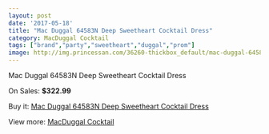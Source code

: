 ```yaml
---
layout: post
date: '2017-05-18'
title: "Mac Duggal 64583N Deep Sweetheart Cocktail Dress"
category: MacDuggal Cocktail
tags: ["brand","party","sweetheart","duggal","prom"]
image: http://img.princessan.com/36260-thickbox_default/mac-duggal-64583n-deep-sweetheart-cocktail-dress.jpg
---
```

Mac Duggal 64583N Deep Sweetheart Cocktail Dress

On Sales: **$322.99**
<a href="https://www.princessan.com/en/16991-mac-duggal-64583n-deep-sweetheart-cocktail-dress.html"><amp-img layout="responsive" width="600" height="600" src="//img.princessan.com/36260-thickbox_default/mac-duggal-64583n-deep-sweetheart-cocktail-dress.jpg" alt="Mac Duggal 64583N Deep Sweetheart Cocktail Dress 0" /></a>

Buy it: [Mac Duggal 64583N Deep Sweetheart Cocktail Dress](https://www.princessan.com/en/16991-mac-duggal-64583n-deep-sweetheart-cocktail-dress.html "Mac Duggal 64583N Deep Sweetheart Cocktail Dress")

View more: [MacDuggal Cocktail](https://www.princessan.com/en/141- "MacDuggal Cocktail")